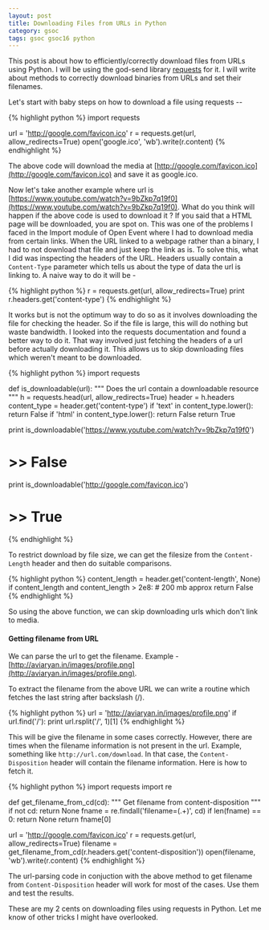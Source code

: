 ```yaml
---
layout: post
title: Downloading Files from URLs in Python
category: gsoc
tags: gsoc gsoc16 python
---
```


This post is about how to efficiently/correctly download files from URLs using Python. 
I will be using the god-send library [requests](docs.python-requests.org/) for it. I will write about methods to correctly download binaries from URLs and set their filenames. 

Let's start with baby steps on how to download a file using requests -- 

{% highlight python %}
import requests

url = 'http://google.com/favicon.ico'
r = requests.get(url, allow_redirects=True)
open('google.ico', 'wb').write(r.content)
{% endhighlight %}

The above code will download the media at [http://google.com/favicon.ico](http://google.com/favicon.ico) and save it as google.ico.

Now let's take another example where url is [https://www.youtube.com/watch?v=9bZkp7q19f0](https://www.youtube.com/watch?v=9bZkp7q19f0). 
What do you think will happen if the above code is used to download it ?
If you said that a HTML page will be downloaded, you are spot on. This was one of the problems I faced in the Import module of Open Event where I had to download media from 
certain links. When the URL linked to a webpage rather than a binary, I had to not download that file and just keep the link as is. 
To solve this, what I did was inspecting the headers of the URL. Headers usually contain a `Content-Type` parameter which tells us about the type of data the url is linking to.
A naive way to do it will be - 

{% highlight python %}
r = requests.get(url, allow_redirects=True)
print r.headers.get('content-type')
{% endhighlight %}

It works but is not the optimum way to do so as it involves downloading the file for checking the header. 
So if the file is large, this will do nothing but waste bandwidth. 
I looked into the requests documentation and found a better way to do it. That way involved just fetching the headers of a url before actually downloading it. 
This allows us to skip downloading files which weren't meant to be downloaded.

{% highlight python %}
import requests

def is_downloadable(url):
    """
    Does the url contain a downloadable resource
    """
    h = requests.head(url, allow_redirects=True)
    header = h.headers
    content_type = header.get('content-type')
    if 'text' in content_type.lower():
        return False
    if 'html' in content_type.lower():
        return False
    return True

print is_downloadable('https://www.youtube.com/watch?v=9bZkp7q19f0')
# >> False
print is_downloadable('http://google.com/favicon.ico')
# >> True
{% endhighlight %}

To restrict download by file size, we can get the filesize from the `Content-Length` header and then do suitable comparisons.

{% highlight python %}
content_length = header.get('content-length', None)
if content_length and content_length > 2e8:  # 200 mb approx
	return False
{% endhighlight %}

So using the above function, we can skip downloading urls which don't link to media.


#### Getting filename from URL

We can parse the url to get the filename. 
Example - [http://aviaryan.in/images/profile.png](http://aviaryan.in/images/profile.png). 

To extract the filename from the above URL we can write a routine which fetches the last string after backslash (/).

{% highlight python %}
url = 'http://aviaryan.in/images/profile.png'
if url.find('/'):
	print url.rsplit('/', 1)[1]
{% endhighlight %}

This will be give the filename in some cases correctly. However, there are times when the filename information is not present in the url. 
Example, something like `http://url.com/download`. In that case, the `Content-Disposition` header will contain the filename information. 
Here is how to fetch it.

{% highlight python %}
import requests
import re

def get_filename_from_cd(cd):
    """
    Get filename from content-disposition
    """
    if not cd:
        return None
    fname = re.findall('filename=(.+)', cd)
    if len(fname) == 0:
        return None
    return fname[0]


url = 'http://google.com/favicon.ico'
r = requests.get(url, allow_redirects=True)
filename = get_filename_from_cd(r.headers.get('content-disposition'))
open(filename, 'wb').write(r.content)
{% endhighlight %}

The url-parsing code in conjuction with the above method to get filename from `Content-Disposition` header will work for most of the cases.
Use them and test the results. 

These are my 2 cents on downloading files using requests in Python. Let me know of other tricks I might have overlooked. 
